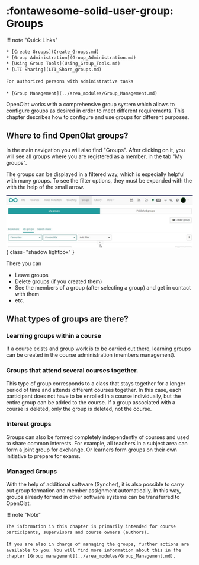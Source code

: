 # :fontawesome-solid-user-group: Groups

!!! note "Quick Links"

    * [Create Groups](Create_Groups.md)
    * [Group Administration](Group_Administration.md)
    * [Using Group Tools](Using_Group_Tools.md)
    * [LTI Sharing](LTI_Share_groups.md)

    For authorized persons with administrative tasks

    * [Group Management](../area_modules/Group_Management.md)

OpenOlat works with a comprehensive group system which allows to configure
groups as desired in order to meet different requirements. This chapter describes how to configure and use groups for different purposes.

## Where to find OpenOlat groups?

In the main navigation you will also find "Groups". After clicking on it, you will see all groups where you are registered as a member, in the tab "My groups".

The groups can be displayed in a filtered way, which is especially helpful with many groups. To see the filter options, they must be expanded with the with the help of the small arrow.

![Groups](assets/groups16.jpg){ class="shadow lightbox" }

There you can

* Leave groups
* Delete groups (if you created them)
* See the members of a group (after selecting a group) and get in contact with them
* etc.

## What types of groups are there?

### Learning groups within a course

If a course exists and group work is to be carried out there, learning groups can be created in the course administration (members management).

### Groups that attend several courses together.

This type of group corresponds to a class that stays together for a longer period of time and attends different courses together. In this case, each participant does not have to be enrolled in a course individually, but the entire group can be added to the course. If a group associated with a course is deleted, only the group is deleted, not the course.

### Interest groups

Groups can also be formed completely independently of courses and used to share common interests. For example, all teachers in a subject area can form a joint group for exchange. Or learners form groups on their own initiative to prepare for exams.

### Managed Groups

With the help of additional software (Syncher), it is also possible to carry out group formation and member assignment automatically. In this way, groups already formed in other software systems can be transferred to OpenOlat.


!!! note "Note"

    The information in this chapter is primarily intended for course participants, supervisors and course owners (authors).

    If you are also in charge of managing the groups, further actions are available to you. You will find more information about this in the chapter [Group management](../area_modules/Group_Management.md).
